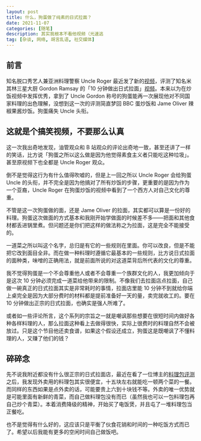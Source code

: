 ```yaml
---
layout: post
title: 什么，狗蛋做了纯素的日式拉面？
date: 2021-11-07
categories: [随笔]
description: 其实我根本不看他视频（光速逃
tag: [杂谈, 网络, 胡言乱语, 社交媒体]
---
```


## 前言

知名脱口秀艺人兼亚洲料理警察 Uncle Roger 最近发了新的[视频](https://www.youtube.com/watch?v=MJ9UGzlqxyk)，评测了知名米其林三星大厨 Gordon Ramsay 的「10 分钟做出日式拉面」[视频](https://www.youtube.com/watch?v=-dWpHngp_ug)。本来以为在炒饭视频中发挥优秀，拿到了 Uncle Gordon 称号的狗蛋能再一次展现他对不同国家料理的出色理解，没想到这一次的评测简直梦回 BBC 蛋炒饭和 Jame Oliver 辣椒果酱炒饭。狗蛋痛失 Uncle 头衔。

## 这就是个搞笑视频，不要那么认真

这一次我出奇地发现，油管观众和 B 站观众的评论出奇地一致，甚至还讲了一样的笑话，比方说「狗蛋之所以这么做是因为他觉得素食主义者只能吃这种垃圾」。甚至原视频下也全都是 Uncle Roger 观众。

倒不是觉得这行为有什么值得吹嘘的，但是上一回之所以 Uncle Roger 会给狗蛋 Uncle 的头衔，并不完全是因为他搞对了所有炒饭的步骤，更重要的是因为作为一个亚裔，Uncle Roger 在狗蛋炒饭的视频中看到了一个西方人对自己文化的尊重。

不管是这一次狗蛋做的面，还是 Jame Oliver 的拉面，其实都可以算是一份好的料理。狗蛋这次做面的方式基本和我刚开始学做面的时候差不多——把面和其他食材都丢进锅里煮。但问题还是你们把这样的做法称之为拉面，这是完全不能接受的。

一道菜之所以叫这个名字，总归是有它的一些规则在里面。你可以改良，但是不能把它改到面目全非。而在做一种料理时遵循它最基本的一些规则，比方说日式拉面的面种类，味噌的正确用法，就是前面所说的对这道菜背后所代表的文化的尊重。

我不觉得狗蛋是一个不会尊重他人或者不会尊重一个族群文化的人，我更加倾向于是这次 10 分钟必须完成一道菜给他带来的限制。不像我们去拉面店点拉面，自己做一碗真正的日式拉面其实是非常耗时的事情，拉面店里能 10 分钟不到就给你端上桌完全是因为大部分费时的材料都是提前准备好一天的量，卖完就收工的。要在 10 分钟做出正宗的日式拉面，也确实是强人所难了。

或者如一些评论所言，这个系列的宗旨之一就是嘲讽那些想要在很短时间内做好各种各样料理的人，那么拉面这种看上去做得很快，实际上很费时的料理自然不会被放过。只是这个节目他还卖食谱，如果这个假设还成立，狗蛋这是既嘲讽了不懂料理的人，又赚了他们的钱？

## 碎碎念

先不说我附近都没有什么很正宗的日式拉面店，最近在看了一位博主的[料理包评测](https://roriri.one/2021/03/27/modern-food/)之后，我发现外卖用的料理包其实很便宜，十五块左右就能吃一顿两个菜的一餐。而同样的东西如果是点外卖的话，可能要贵上六到十块钱不等。外卖的唯一优势就是可能里面有新鲜的青菜，而自己做料理包没有而已（虽然我也可以一包料理包再自己炒个青菜）。本着消费降级的精神，开始买了电饭煲，并且屯了一堆料理包当正餐吃。

也不是觉得有什么好的，这应该只是平衡了伙食花销和时间的一种吃饭方式而已了。希望以后我能有更多的空闲时间自己做饭吧。
